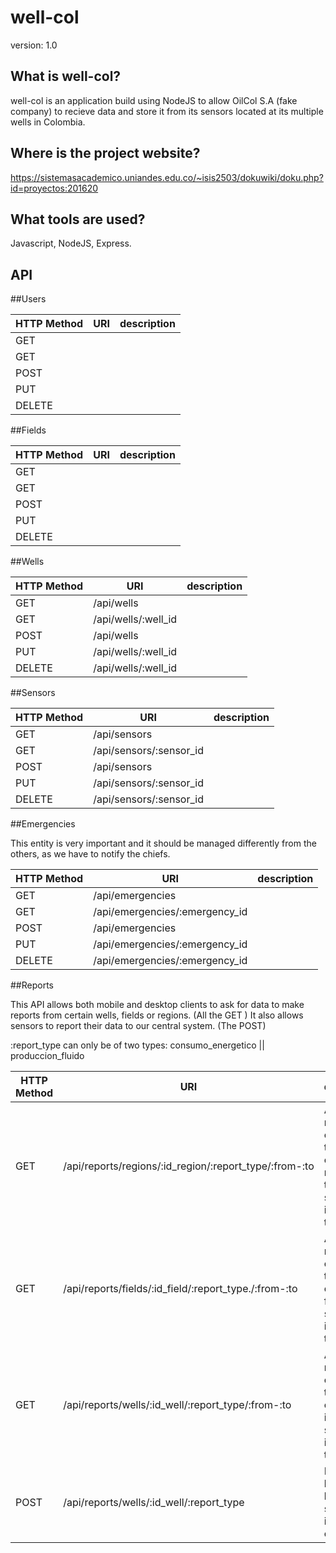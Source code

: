 well-col
========

version: 1.0

What is well-col?
------------------
well-col is an application build using NodeJS to allow OilCol S.A (fake company) to recieve data and store it from 
its sensors located at its multiple wells in Colombia.

Where is the project website?
-------------------------------
https://sistemasacademico.uniandes.edu.co/~isis2503/dokuwiki/doku.php?id=proyectos:201620

What tools are used?
---------------------
Javascript, NodeJS, Express.

API
---------------------



##Users

|HTTP Method   |  URI |  description |
|---|---|---|
| GET |  |   |
| GET |   |   |
| POST  |   |   |
| PUT  |   |   |
| DELETE  |   |   |

##Fields

|HTTP Method   |  URI |  description |
|---|---|---|
| GET |   |   |
| GET |   |   |
| POST  |   |   |
| PUT  |   |   |
| DELETE  |   |   |

##Wells

|HTTP Method   |  URI |  description |
|---|---|---|
| GET |/api/wells  |   |
| GET |/api/wells/:well_id   |   |
| POST  |/api/wells   |   |
| PUT  |/api/wells/:well_id   |   |
| DELETE  |/api/wells/:well_id   |   |

##Sensors

|HTTP Method   |  URI |  description |
|---|---|---|
| GET |  /api/sensors |   |
| GET |  /api/sensors/:sensor_id |   |
| POST  | /api/sensors  |   |
| PUT  |  /api/sensors/:sensor_id |   |
| DELETE  |  /api/sensors/:sensor_id |   |

##Emergencies

This entity is very important and it should be managed differently from the others, as we have to notify the chiefs.

|HTTP Method   |  URI |  description |
|---|---|---|
| GET |  /api/emergencies |   |
| GET |  /api/emergencies/:emergency_id |   |
| POST  | /api/emergencies  |   |
| PUT  |  /api/emergencies/:emergency_id |   |
| DELETE  |  /api/emergencies/:emergency_id |   |



##Reports

This API allows both mobile and desktop clients to ask for data to make reports from certain wells, fields or regions. (All the GET )
It also allows sensors to report their data to our central system. (The POST)

:report_type can only be of two types: consumo_energetico || produccion_fluido


|HTTP Method   |  URI |  description |
|---|---|---|
| GET  |  /api/reports/regions/:id_region/:report_type/:from-:to | Asks for a report of a certain type from certain region in the specified interval of time   |
| GET  |  /api/reports/fields/:id_field/:report_type./:from-:to  | Asks for a report of a certain type from certain field in the specified interval of time  |
| GET  |  /api/reports/wells/:id_well/:report_type/:from-:to |  Asks for a report of a certain type from certain well in the specified interval of time |
| POST  | /api/reports/wells/:id_well/:report_type  |  Report sent by a sensor located somewhere in the country |


